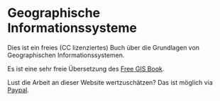 # Geographische Informationssysteme

Dies ist ein freies (CC lizenziertes) Buch über die Grundlagen von Geographischen 
Informationssystemen.

Es ist eine sehr freie Übersetzung des [Free GIS Book](https://github.com/volaya/gis-book).

Lust die Arbeit an dieser Website wertzuschätzen? Das ist möglich via [Paypal](https://www.paypal.com/cgi-bin/webscr?cmd=_s-xclick&hosted_button_id=G4FTENMXR4WVG).